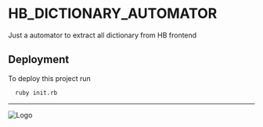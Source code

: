 # HB_DICTIONARY_AUTOMATOR

Just a automator to extract all dictionary from HB frontend

## Deployment
To deploy this project run

```bash
  ruby init.rb
```

---

![Logo](https://uploads-ssl.webflow.com/5fd0982af788d6fb775c1404/5fd0b8c15027285fbab3cc75_logo-hb.svg) 